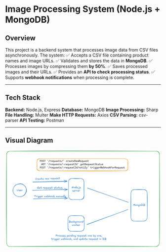 # Image Processing System (Node.js + MongoDB)

## Overview
This project is a backend system that processes image data from CSV files asynchronously. The system:
✅ Accepts a CSV file containing product names and image URLs.
✅ Validates and stores the data in **MongoDB**.
✅ Processes images by compressing them **by 50%**.
✅ Saves processed images and their URLs.
✅ Provides an **API to check processing status**.
✅ Supports **webhook notifications** when processing is complete.

---

## Tech Stack
**Backend:** Node.js, Express
**Database:** MongoDB
**Image Processing:** Sharp
**File Handling:** Multer
**Make HTTP Requests:** Axios
**CSV Parsing:** csv-parser
**API Testing:** Postman

---

## Visual Diagram
![Visual Diagram](visual_diagram.png)
